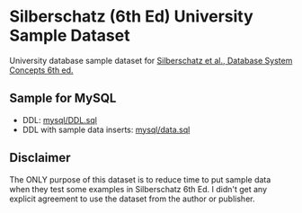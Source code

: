 # Silberschatz (6th Ed) University Sample Dataset
University database sample dataset for [Silberschatz et al., Database System Concepts 6th ed.](https://www.amazon.com/Database-System-Concepts-Computer-Science/dp/0073523321)

## Sample for MySQL

* DDL: [mysql/DDL.sql](mysql/DDL.sql)
* DDL with sample data inserts: [mysql/data.sql](mysql/data.sql)

## Disclaimer

The ONLY purpose of this dataset is to reduce time to put sample data when they test some examples in Silberschatz 6th Ed. 
I didn't get any explicit agreement to use the dataset from the author or publisher. 
